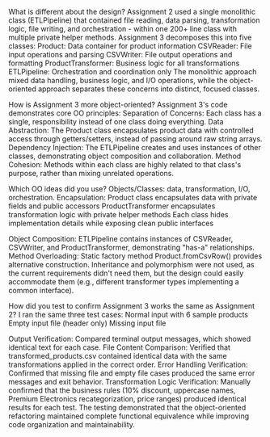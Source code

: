What is different about the design?
Assignment 2 used a single monolithic class (ETLPipeline) that contained file reading, data parsing, transformation logic, file writing, and orchestration - within one 200+ line class with multiple private helper methods.
Assignment 3 decomposes this into five classes:
    Product: Data container for product information
    CSVReader: File input operations and parsing
    CSVWriter: File output operations and formatting
    ProductTransformer: Business logic for all transformations
    ETLPipeline: Orchestration and coordination only
The monolithic approach mixed data handling, business logic, and I/O operations, while the object-oriented approach separates these concerns into distinct, focused classes.


How is Assignment 3 more object-oriented?
Assignment 3's code demonstrates core OO principles:
Separation of Concerns: Each class has a single, responsibility instead of one class doing everything.
Data Abstraction: The Product class encapsulates product data with controlled access through getters/setters, instead of passing around raw string arrays.
Dependency Injection: The ETLPipeline creates and uses instances of other classes, demonstrating object composition and collaboration.
Method Cohesion: Methods within each class are highly related to that class's purpose, rather than mixing unrelated operations.


Which OO ideas did you use?
Objects/Classes: data, transformation, I/O, orchestration.
Encapsulation:
Product class encapsulates data with private fields and public accessors
ProductTransformer encapsulates transformation logic with private helper methods
Each class hides implementation details while exposing clean public interfaces

Object Composition: ETLPipeline contains instances of CSVReader, CSVWriter, and ProductTransformer, demonstrating "has-a" relationships.
Method Overloading: Static factory method Product.fromCsvRow() provides alternative construction.
Inheritance and polymorphism were not used, as the current requirements didn't need them, but the design could easily accommodate them (e.g., different transformer types implementing a common interface).


How did you test to confirm Assignment 3 works the same as Assignment 2?
I ran the same three test cases:
Normal input with 6 sample products
Empty input file (header only)
Missing input file

Output Verification: Compared terminal output messages, which showed identical text for each case.
File Content Comparison: Verified that transformed_products.csv contained identical data with the same transformations applied in the correct order.
Error Handling Verification: Confirmed that missing file and empty file cases produced the same error messages and exit behavior.
Transformation Logic Verification: Manually confirmed that the business rules (10% discount, uppercase names, Premium Electronics recategorization, price ranges) produced identical results for each test.
The testing demonstrated that the object-oriented refactoring maintained complete functional equivalence while improving code organization and maintainability.